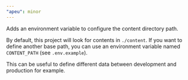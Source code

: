 ```yaml
---
"apeu": minor
---
```


Adds an environment variable to configure the content directory path.

By default, this project will look for contents in `./content`. If you want to define another base path, you can use an environment variable named `CONTENT_PATH` (see `.env.example`).

This can be useful to define different data between development and production for example.
